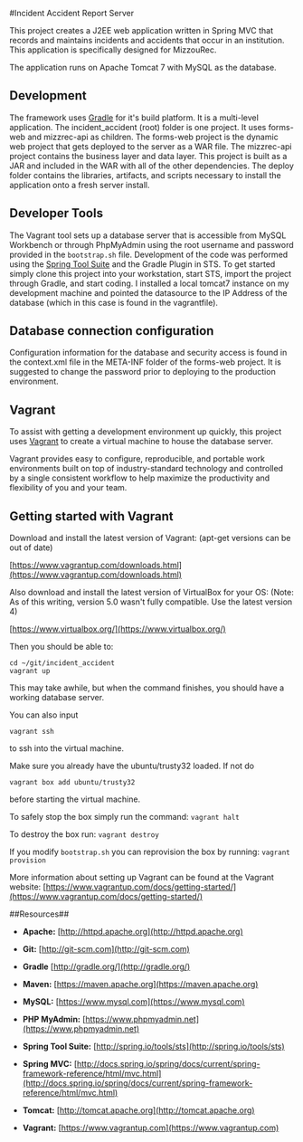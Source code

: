 #Incident Accident Report Server


This project creates a J2EE web application written in Spring MVC that records and maintains incidents and accidents that occur
in an institution.  This application is specifically designed for MizzouRec.  

The application runs on Apache Tomcat 7 with MySQL as the database.

## Development ##
The framework uses [Gradle](http://www.gradle.org) for it's build platform.  It is a multi-level application.  The incident_accident (root) folder
is one project.  It uses forms-web and mizzrec-api as children.  The forms-web project is the dynamic web project that gets deployed to the server as
a WAR file.  The mizzrec-api project contains the business layer and data layer.  This project is built as a JAR and included in the WAR with all of the
other dependencies.  The deploy folder contains the libraries, artifacts, and scripts necessary to install the application onto a fresh server install.

## Developer Tools ##
The Vagrant tool sets up a database server that is accessible from MySQL Workbench or through PhpMyAdmin using the root username and password provided in 
the ```bootstrap.sh``` file. 
Development of the code was performed using the [Spring Tool Suite](https://spring.io/tools) and the Gradle Plugin in STS. To get started simply clone
this project into your workstation, start STS, import the project through Gradle, and start coding.  I installed a local tomcat7 instance on my development
machine and pointed the datasource to the IP Address of the database (which in this case is found in the vagrantfile). 

## Database connection configuration ##
Configuration information for the database and security access is found in the context.xml file in the META-INF folder of the forms-web project. 
It is suggested to change the password prior to deploying to the production environment.

## Vagrant ##
To assist with getting a development environment up quickly, this project uses [Vagrant](https://www.vagrantup.com) to create a virtual machine to house the database server. 

Vagrant provides easy to configure, reproducible, and portable work environments built on top of industry-standard technology and controlled by a 
single consistent workflow to help maximize the productivity and flexibility of you and your team.

## Getting started with Vagrant ##
Download and install the latest version of Vagrant: (apt-get versions can be out of date)

[https://www.vagrantup.com/downloads.html](https://www.vagrantup.com/downloads.html)

Also download and install the latest version of VirtualBox for your OS: (Note: As of this writing, version 5.0 wasn't fully compatible. Use the latest version 4)

[https://www.virtualbox.org/](https://www.virtualbox.org/)

Then you should be able to:

```
cd ~/git/incident_accident
vagrant up
```

This may take awhile, but when the command finishes, you should have a working database server.

You can also input

```
vagrant ssh
```
to ssh into the virtual machine.

Make sure you already have the ubuntu/trusty32 loaded.  If not do
```
vagrant box add ubuntu/trusty32
```
before starting the virtual machine.

To safely stop the box simply run the command:
```vagrant halt```

To destroy the box run:
```vagrant destroy```

If you modify ```bootstrap.sh``` you can reprovision the box by running:
```vagrant provision```

More information about setting up Vagrant can be found at the Vagrant website: [https://www.vagrantup.com/docs/getting-started/](https://www.vagrantup.com/docs/getting-started/)

##Resources##

* **Apache:** [http://httpd.apache.org](http://httpd.apache.org)

* **Git:** [http://git-scm.com](http://git-scm.com)

* **Gradle** [http://gradle.org/](http://gradle.org/)

* **Maven:** [https://maven.apache.org](https://maven.apache.org)

* **MySQL:** [https://www.mysql.com](https://www.mysql.com)

* **PHP MyAdmin:** [https://www.phpmyadmin.net](https://www.phpmyadmin.net)

* **Spring Tool Suite:** [http://spring.io/tools/sts](http://spring.io/tools/sts)

* **Spring MVC:** [http://docs.spring.io/spring/docs/current/spring-framework-reference/html/mvc.html](http://docs.spring.io/spring/docs/current/spring-framework-reference/html/mvc.html)

* **Tomcat:** [http://tomcat.apache.org](http://tomcat.apache.org)

* **Vagrant:** [https://www.vagrantup.com](https://www.vagrantup.com)